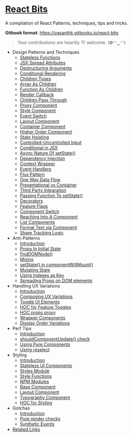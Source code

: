 # [React Bits](https://vasanthk.gitbooks.io/react-bits)

A compilation of React Patterns, techniques, tips and tricks.

**Gitbook format**: https://vasanthk.gitbooks.io/react-bits

> Your contributions are heartily ♡ welcome. (✿◠‿◠)

- Design Patterns and Techniques
  - [Stateless Functions](./patterns/01.stateless-functions.md)
  - [JSX Spread Attributes](./patterns/02.jsx-spread-attributes.md)
  - [Destructuring Arguments](./patterns/03.destructuring-arguments.md)
  - [Conditional Rendering](./patterns/04.conditional-rendering.md)
  - [Children Types](./patterns/05.children-types.md)
  - [Array As Children](./patterns/06.array-as-children.md)
  - [Function As Children](./patterns/07.function-as-children.md)
  - [Render Callback](./patterns/08.render-callback.md)
  - [Children Pass Through](./patterns/09.children-pass-through.md)
  - [Proxy Component](./patterns/10.proxy-component.md)
  - [Style Component](./patterns/11.style-component.md)
  - [Event Switch](./patterns/12.event-switch.md)
  - [Layout Component](./patterns/13.layout-container.md)
  - [Container Component](./patterns/14.container-component.md)
  - [Higher Order Component](./patterns/15.higher-order-component.md)
  - [State Hoisting](./patterns/16.state-hoisting.md)
  - [Controlled-Uncontrolled Input](./patterns/17.controlled-uncontrolled-input.md)
  - [Conditional in JSX](./patterns/18.conditionals-in-jsx.md)
  - [Async Nature Of setState()](./patterns/19.async-nature-of-setState.md)
  - [Dependency Injection](./patterns/20.dependency-injection.md)
  - [Context Wrapper](./patterns/21.context-wrapper.md)
  - [Event Handlers](./patterns/22.event-handlers.md)
  - [Flux Pattern](./patterns/23.flux-pattern.md)
  - [One Way Data Flow](./patterns/24.one-way-data-flow.md)
  - [Presentational vs Container](./patterns/25.presentational-vs-container.md)
  - [Third Party Integration](./patterns/26.third-party-integration.md)
  - [Passing Function To setState()](./patterns/27.passing-function-to-setState.md)
  - [Decorators](./patterns/28.decorators.md)
  - [Feature Flags](./patterns/29.feature-flags-using-redux.md)
  - [Component Switch](./patterns/30.component-switch.md)
  - [Reaching Into A Component](./patterns/31.reaching-into-a-component.md)
  - [List Components](./patterns/32.list-components.md)
  - [Format Text via Component](./patterns/33.format-text-via-component.md)
  - [Share Tracking Logic](./patterns/34.share-tracking-logic.md)
- Anti-Patterns
  - [Introduction](./anti-patterns/README.md)
  - [Props In Initial State](./anti-patterns/01.props-in-initial-state.md)
  - [findDOMNode()](./anti-patterns/02.findDOMNode.md)
  - [Mixins](./anti-patterns/03.mixins.md)
  - [setState() in componentWillMount()](./anti-patterns/04.setState-in-componentWillMount.md)
  - [Mutating State](./anti-patterns/05.mutating-state.md)
  - [Using Indexes as Key](./anti-patterns/06.using-indexes-as-key.md)
  - [Spreading Props on DOM elements](./anti-patterns/07.spreading-props-dom.md)
- Handling UX Variations
  - [Introduction](./ux-variations/README.md)
  - [Composing UX Variations](./ux-variations/01.composing-variations.md)
  - [Toggle UI Elements](./ux-variations/02.toggle-ui-elements.md)
  - [HOC for Feature Toggles](./ux-variations/03.HOC-feature-toggles.md)
  - [HOC props proxy](./ux-variations/04.HOC-props-proxy.md)
  - [Wrapper Components](./ux-variations/05.wrapper-components.md)
  - [Display Order Variations](./ux-variations/06.display-order-variations.md)
- Perf Tips
  - [Introduction](./perf-tips/README.md)
  - [shouldComponentUpdate() check](./perf-tips/01.shouldComponentUpdate-check.md)
  - [Using Pure Components](./perf-tips/02.pure-component.md)
  - [Using reselect](./perf-tips/03.reselect.md)
- Styling
  - [Introduction](./styling/README.md)
  - [Stateless UI Components](./styling/01.stateless-ui-components.md)
  - [Styles Module](./styling/02.styles-module.md)
  - [Style Functions](./styling/03.style-functions.md)
  - [NPM Modules](./styling/04.using-npm-modules.md)
  - [Base Component](./styling/05.base-component.md)
  - [Layout Component](./styling/06.layout-component.md)
  - [Typography Component](./styling/07.typography-component.md)
  - [HOC for Styling](./styling/08.HOC-for-styling.md)
- Gotchas
  - [Introduction](./gotchas/README.md)
  - [Pure render checks](./gotchas/01.pure-render-checks.md)
  - [Synthetic Events](./gotchas/02.synthetic-events.md)
- [Related Links](./READINGS.md)
